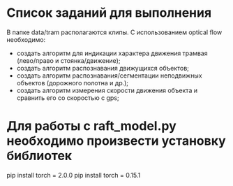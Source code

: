# Список заданий для выполнения
В папке data/tram располагаются клипы. C использованием optical flow необходимо:
- создать алгоритм для индикации характера движения трамвая (лево/право и стоянка/движение);
- создать алгоритм распознавания движущихся объектов;
- создать алгоритм распознавания/сегментации неподвижных объектов (дорожного полотна и др.);
- создать алгоритм измерения скорости движения объекта и сравнить его со скоростью с gps; 

# Для работы с raft_model.py необходимо произвести установку библиотек 
pip install torch = 2.0.0
pip install torch = 0.15.1